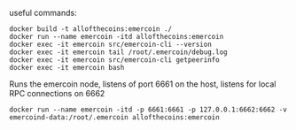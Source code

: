useful commands:
```shell
docker build -t allofthecoins:emercoin ./
docker run --name emercoin -itd allofthecoins:emercoin
docker exec -it emercoin src/emercoin-cli --version
docker exec -it emercoin tail /root/.emercoin/debug.log
docker exec -it emercoin src/emercoin-cli getpeerinfo
docker exec -it emercoin bash
```

Runs the emercoin node, listens of port 6661 on the host, listens for local RPC connections on 6662

```shell
docker run --name emercoin -itd -p 6661:6661 -p 127.0.0.1:6662:6662 -v emercoind-data:/root/.emercoin allofthecoins:emercoin
```
